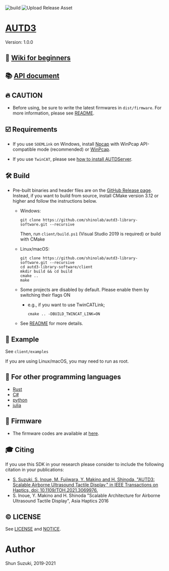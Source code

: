 ![build](https://github.com/shinolab/autd3-library-software/workflows/build/badge.svg)
![Upload Release Asset](https://github.com/shinolab/autd3-library-software/workflows/Upload%20Release%20Asset/badge.svg)

# [AUTD3](https://hapislab.org/airborne-ultrasound-tactile-display?lang=en)

Version: 1.0.0

## :blue_book: **[Wiki for beginners](https://github.com/shinolab/autd3-library-software/wiki)**

## :books: [API document](https://shinolab.github.io/autd3-library-software/index.html)

## :fire: CAUTION

* Before using, be sure to write the latest firmwares in `dist/firmware`. For more information, please see [README](/dist/firmware/README.md).

## :ballot_box_with_check: Requirements

* If you use `SOEMLink` on Windows, install [Npcap](https://nmap.org/npcap/) with WinPcap API-compatible mode (recommended) or [WinPcap](https://www.winpcap.org/).

* If you use `TwinCAT`, please see [how to install AUTDServer](https://github.com/shinolab/autd3-library-software/wiki/How-to-install-AUTDServer).

## :hammer_and_wrench: Build

* Pre-built binaries and header files are on the [GitHub Release page](https://github.com/shinolab/autd3-library-software/releases). Instead, if you want to build from source, install CMake version 3.12 or higher and follow the instructions below.
    * Windows:
        ```
        git clone https://github.com/shinolab/autd3-library-software.git --recursive 
        ```
        Then, run `client/build.ps1` (Visual Studio 2019 is required) or build with CMake
    * Linux/macOS: 
        ```
        git clone https://github.com/shinolab/autd3-library-software.git --recursive
        cd autd3-library-software/client
        mkdir build && cd build
        cmake ..
        make
        ```

    * Some projects are disabled by default. Please enable them by switching their flags ON
        * e.g., if you want to use TwinCATLink;
            ```
            cmake .. -DBUILD_TWINCAT_LINK=ON
            ```

    * See [README](./client/README.md) for more details. 

## :beginner: Example

See `client/examples`

If you are using Linux/macOS, you may need to run as root.

## :link: For other programming languages

* [Rust](https://github.com/shinolab/rust-autd)
* [C#](https://github.com/shinolab/autd3sharp)
* [python](https://github.com/shinolab/pyautd)
* [julia](https://github.com/shinolab/AUTD3.jl)

## :nut_and_bolt: Firmware

* The firmware codes are available at [here](https://github.com/shinolab/autd3-library-firmware).

## :mortar_board: Citing

If you use this SDK in your research please consider to include the following citation in your publications:

* [S. Suzuki, S. Inoue, M. Fujiwara, Y. Makino and H. Shinoda, "AUTD3: Scalable Airborne Ultrasound Tactile Display," in IEEE Transactions on Haptics, doi: 10.1109/TOH.2021.3069976.](https://ieeexplore.ieee.org/document/9392322)
* S. Inoue, Y. Makino and H. Shinoda "Scalable Architecture for Airborne Ultrasound Tactile Display", Asia Haptics 2016

## :copyright: LICENSE

See [LICENSE](./LICENSE) and [NOTICE](./NOTICE).

# Author

Shun Suzuki, 2019-2021
